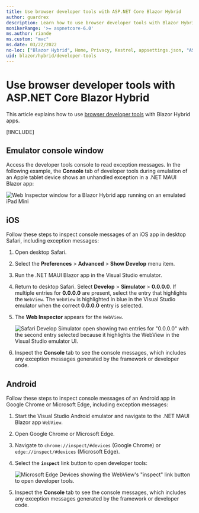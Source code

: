 ```yaml
---
title: Use browser developer tools with ASP.NET Core Blazor Hybrid
author: guardrex
description: Learn how to use browser developer tools with Blazor Hybrid apps.
monikerRange: '>= aspnetcore-6.0'
ms.author: riande
ms.custom: "mvc"
ms.date: 03/22/2022
no-loc: ["Blazor Hybrid", Home, Privacy, Kestrel, appsettings.json, "ASP.NET Core Identity", cookie, Cookie, Blazor, "Blazor Server", "Blazor WebAssembly", "Identity", "Let's Encrypt", Razor, SignalR]
uid: blazor/hybrid/developer-tools
---
```

# Use browser developer tools with ASP.NET Core Blazor Hybrid

This article explains how to use [browser developer tools](https://developer.mozilla.org/docs/Glossary/Developer_Tools) with Blazor Hybrid apps.

[!INCLUDE[](~/blazor/includes/blazor-hybrid-preview-notice.md)]

## Emulator console window 

Access the developer tools console to read exception messages. In the following example, the **Console** tab of developer tools during emulation of an Apple tablet device shows an unhandled exception in a .NET MAUI Blazor app:

![Web Inspector window for a Blazor Hybrid app running on an emulated iPad Mini](~/blazor/hybrid/developer-tools/_static/debug-window.png)

## iOS

Follow these steps to inspect console messages of an iOS app in desktop Safari, including exception messages:

1. Open desktop Safari.
1. Select the **Preferences** > **Advanced** > **Show Develop** menu item.
1. Run the .NET MAUI Blazor app in the Visual Studio emulator.
1. Return to desktop Safari. Select **Develop** > **Simulator** > **0.0.0.0**. If multiple entries for **0.0.0.0** are present, select the entry that highlights the `WebView`. The `WebView` is highlighted in blue in the Visual Studio emulator when the correct **0.0.0.0** entry is selected.
1. The **Web Inspector** appears for the `WebView`.

   ![Safari Develop Simulator open showing two entries for "0.0.0.0" with the second entry selected because it highlights the WebView in the Visual Studio emulator UI.](~/blazor/hybrid/developer-tools/_static/ios.png)

1. Inspect the **Console** tab to see the console messages, which includes any exception messages generated by the framework or developer code.

## Android

Follow these steps to inspect console messages of an Android app in Google Chrome or Microsoft Edge, including exception messages:

1. Start the Visual Studio Android emulator and navigate to the .NET MAUI Blazor app `WebView`.
1. Open Google Chrome or Microsoft Edge.
1. Navigate to `chrome://inspect/#devices` (Google Chrome) or `edge://inspect/#devices` (Microsoft Edge).
1. Select the **`inspect`** link button to open developer tools:

   ![Microsoft Edge Devices showing the WebView's "inspect" link button to open developer tools.](~/blazor/hybrid/developer-tools/_static/android.png)

1. Inspect the **Console** tab to see the console messages, which includes any exception messages generated by the framework or developer code.
